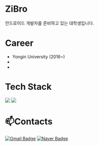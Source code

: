 # ZiBro
안드로이드 개발자를 준비하고 있는 대학생입니다.
# Career
  - Yongin University (2016~)
  - 
  - 

# Tech Stack
  <img src="https://img.shields.io/badge/Android-3DDC84?style=flat-square&logo=Android&logoColor=white"/> <img src="https://img.shields.io/badge/Java-FF5722?style=flat-square&logo=Java&logoColor=white"/>
  
# 📫Contacts
[![Gmail Badge](https://img.shields.io/badge/Gmail-d14836?style=flat-square&logo=Gmail&logoColor=white&link=mailto:jgh6272@gmail.com)](mailto:jgh6272@gmail.com)
[![Naver Badge](http://img.shields.io/badge/Naver-03C75A?style=flat-square&logo=Naver&logoColor=white&link=mailto:jgh6272@naver.com)](mailto:jgh6272@naver.com)

<!-- 아이콘 주석
- 🔭 I’m currently working on ...
- 🌱 I’m currently learning ...
- 👯 I’m looking to collaborate on ...
- 🤔 I’m looking for help with ...
- 💬 Ask me about ...
- 📫 How to reach me: ...
- 😄 Pronouns: ...
- ⚡ Fun fact: ...
-->
